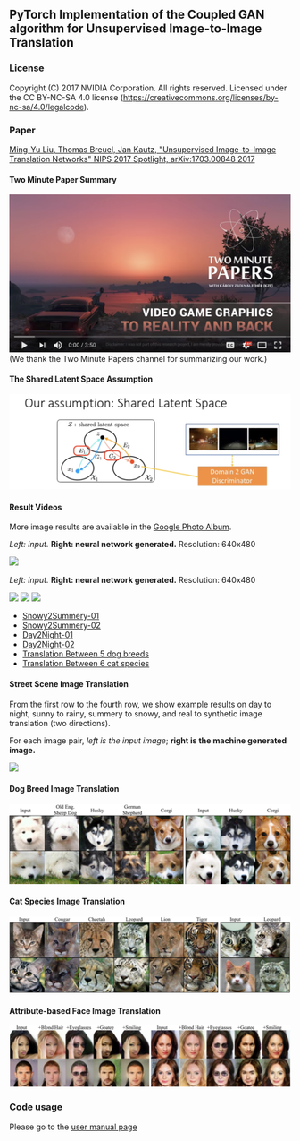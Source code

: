## PyTorch Implementation of the Coupled GAN algorithm for Unsupervised Image-to-Image Translation

### License

Copyright (C) 2017 NVIDIA Corporation.  All rights reserved.
Licensed under the CC BY-NC-SA 4.0 license (https://creativecommons.org/licenses/by-nc-sa/4.0/legalcode). 

### Paper

[Ming-Yu Liu, Thomas Breuel, Jan Kautz, "Unsupervised Image-to-Image Translation Networks" NIPS 2017 Spotlight, arXiv:1703.00848 2017](https://arxiv.org/abs/1703.00848)

#### Two Minute Paper Summary
[![](./docs/two-minute-paper.png)](https://youtu.be/dqxqbvyOnMY) (We thank the Two Minute Papers channel for summarizing our work.)

#### The Shared Latent Space Assumption
[![](./docs/shared-latent-space.png)](https://www.youtube.com/watch?v=nlyXoX2aIek)

#### Result Videos

More image results are available in the [Google Photo Album](https://photos.app.goo.gl/5x7oIifLh2BVJemb2).

*Left: input.* **Right: neural network generated.** Resolution: 640x480

![](./docs/snowy2summery.gif)

*Left: input.* **Right: neural network generated.** Resolution: 640x480

![](./docs/day2night.gif)
![](./docs/dog_breed.gif)
![](./docs/cat_species.gif)

- [Snowy2Summery-01](https://youtu.be/9VC0c3pndbI)
- [Snowy2Summery-02](https://youtu.be/eUBiiBS1mj0)
- [Day2Night-01](https://youtu.be/Z_Rxf0TfBJE)
- [Day2Night-02](https://youtu.be/mmj3iRIQw1k)
- [Translation Between 5 dog breeds](https://youtu.be/3a6Jc7PabB4)
- [Translation Between 6 cat species](https://youtu.be/Bwq7BmQ1Vbc)

#### Street Scene Image Translation
From the first row to the fourth row, we show example results on day to night, sunny to rainy, summery to snowy, and real to synthetic image translation (two directions). 

For each image pair, *left is the input image*; **right is the machine generated image.**

![](./docs/street_scene.png)

#### Dog Breed Image Translation

![](./docs/dog_trans.png)

#### Cat Species Image Translation

![](./docs/cat_trans.png)

#### Attribute-based Face Image Translation

![](./docs/faces.png)

### Code usage

Please go to the [user manual page](USAGE.md)



